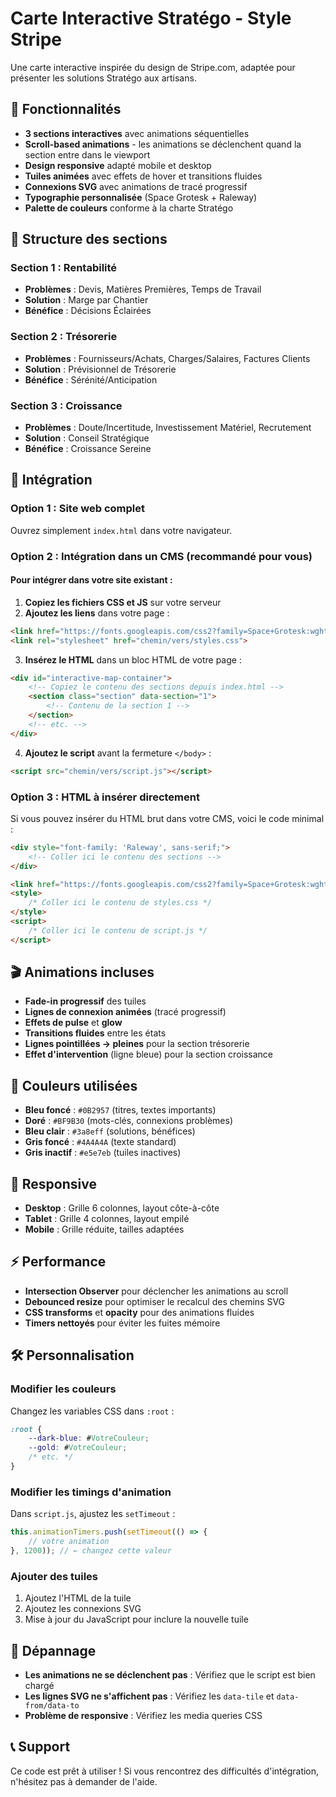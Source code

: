 # Carte Interactive Stratégo - Style Stripe

Une carte interactive inspirée du design de Stripe.com, adaptée pour présenter les solutions Stratégo aux artisans.

## 🎯 Fonctionnalités

- **3 sections interactives** avec animations séquentielles
- **Scroll-based animations** - les animations se déclenchent quand la section entre dans le viewport
- **Design responsive** adapté mobile et desktop
- **Tuiles animées** avec effets de hover et transitions fluides
- **Connexions SVG** avec animations de tracé progressif
- **Typographie personnalisée** (Space Grotesk + Raleway)
- **Palette de couleurs** conforme à la charte Stratégo

## 🎨 Structure des sections

### Section 1 : Rentabilité
- **Problèmes** : Devis, Matières Premières, Temps de Travail
- **Solution** : Marge par Chantier
- **Bénéfice** : Décisions Éclairées

### Section 2 : Trésorerie  
- **Problèmes** : Fournisseurs/Achats, Charges/Salaires, Factures Clients
- **Solution** : Prévisionnel de Trésorerie
- **Bénéfice** : Sérénité/Anticipation

### Section 3 : Croissance
- **Problèmes** : Doute/Incertitude, Investissement Matériel, Recrutement
- **Solution** : Conseil Stratégique  
- **Bénéfice** : Croissance Sereine

## 🔧 Intégration

### Option 1 : Site web complet
Ouvrez simplement `index.html` dans votre navigateur.

### Option 2 : Intégration dans un CMS (recommandé pour vous)

#### Pour intégrer dans votre site existant :

1. **Copiez les fichiers CSS et JS** sur votre serveur
2. **Ajoutez les liens** dans votre page :
```html
<link href="https://fonts.googleapis.com/css2?family=Space+Grotesk:wght@400;700&family=Raleway:wght@400;700&display=swap" rel="stylesheet">
<link rel="stylesheet" href="chemin/vers/styles.css">
```

3. **Insérez le HTML** dans un bloc HTML de votre page :
```html
<div id="interactive-map-container">
    <!-- Copiez le contenu des sections depuis index.html -->
    <section class="section" data-section="1">
        <!-- Contenu de la section 1 -->
    </section>
    <!-- etc. -->
</div>
```

4. **Ajoutez le script** avant la fermeture `</body>` :
```html
<script src="chemin/vers/script.js"></script>
```

### Option 3 : HTML à insérer directement

Si vous pouvez insérer du HTML brut dans votre CMS, voici le code minimal :

```html
<div style="font-family: 'Raleway', sans-serif;">
    <!-- Coller ici le contenu des sections -->
</div>

<link href="https://fonts.googleapis.com/css2?family=Space+Grotesk:wght@400;700&family=Raleway:wght@400;700&display=swap" rel="stylesheet">
<style>
    /* Coller ici le contenu de styles.css */
</style>
<script>
    /* Coller ici le contenu de script.js */
</script>
```

## 🎬 Animations incluses

- **Fade-in progressif** des tuiles
- **Lignes de connexion animées** (tracé progressif)
- **Effets de pulse** et **glow** 
- **Transitions fluides** entre les états
- **Lignes pointillées → pleines** pour la section trésorerie
- **Effet d'intervention** (ligne bleue) pour la section croissance

## 🎨 Couleurs utilisées

- **Bleu foncé** : `#0B2957` (titres, textes importants)
- **Doré** : `#BF9B30` (mots-clés, connexions problèmes)
- **Bleu clair** : `#3a8eff` (solutions, bénéfices)
- **Gris foncé** : `#4A4A4A` (texte standard)
- **Gris inactif** : `#e5e7eb` (tuiles inactives)

## 📱 Responsive

- **Desktop** : Grille 6 colonnes, layout côte-à-côte
- **Tablet** : Grille 4 colonnes, layout empilé  
- **Mobile** : Grille réduite, tailles adaptées

## ⚡ Performance

- **Intersection Observer** pour déclencher les animations au scroll
- **Debounced resize** pour optimiser le recalcul des chemins SVG
- **CSS transforms** et **opacity** pour des animations fluides
- **Timers nettoyés** pour éviter les fuites mémoire

## 🛠️ Personnalisation

### Modifier les couleurs
Changez les variables CSS dans `:root` :
```css
:root {
    --dark-blue: #VotreCouleur;
    --gold: #VotreCouleur;
    /* etc. */
}
```

### Modifier les timings d'animation
Dans `script.js`, ajustez les `setTimeout` :
```javascript
this.animationTimers.push(setTimeout(() => {
    // votre animation
}, 1200)); // ← changez cette valeur
```

### Ajouter des tuiles
1. Ajoutez l'HTML de la tuile
2. Ajoutez les connexions SVG  
3. Mise à jour du JavaScript pour inclure la nouvelle tuile

## 🐛 Dépannage

- **Les animations ne se déclenchent pas** : Vérifiez que le script est bien chargé
- **Les lignes SVG ne s'affichent pas** : Vérifiez les `data-tile` et `data-from/data-to`
- **Problème de responsive** : Vérifiez les media queries CSS

## 📞 Support

Ce code est prêt à utiliser ! Si vous rencontrez des difficultés d'intégration, n'hésitez pas à demander de l'aide.